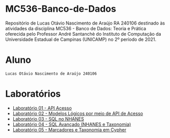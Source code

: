 # MC536-Banco-de-Dados
Repositório de Lucas Otávio Nascimento de Araújo RA 240106 destinado às atividades da disciplina MC536 - Banco de Dados: Teoria e Prática oferecida pelo Professor André Santanchè do Instituto de Computação da Universidade Estadual de Campinas (UNICAMP) no 2º período de 2021.

# Aluno
`Lucas Otávio Nascimento de Araújo 240106`

# Laboratórios
* [Laboratório 01 - API Acesso](https://github.com/Lucas-Otavio/MC536-Banco-de-Dados/tree/main/lab01)
* [Laboratório 02 - Modelos Lógicos por meio de API de Acesso](https://github.com/Lucas-Otavio/MC536-Banco-de-Dados/tree/main/lab02)
* [Laboratório 03 - SQL no NHANES](https://github.com/Lucas-Otavio/MC536-Banco-de-Dados/tree/main/lab03)
* [Laboratório 04 - SQL Avançado (NHANES e Taxonomia)](https://github.com/Lucas-Otavio/MC536-Banco-de-Dados/tree/main/lab04)
* [Laboratório 05 - Marcadores e Taxonomia em Cypher](https://github.com/Lucas-Otavio/MC536-Banco-de-Dados/tree/main/lab05)
